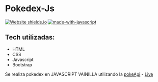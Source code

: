 # Pokedex-Js
[![Website shields.io](https://img.shields.io/website-up-down-green-red/http/shields.io.svg)](#) [![made-with-javascript](https://img.shields.io/badge/Made%20with-Javascript-yellow.svg)](#)

## Tech utilizadas:
- HTML
- CSS
- Javascript
- Bootstrap

Se realiza pokedex en JAVASCRIPT VAINILLA utilizando la [pokeApi](https://pokeapi.co/) - [Live](https://maxi-rpc.github.io/Pokedex-Js/) 
